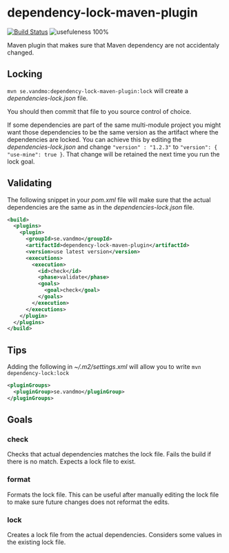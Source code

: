 # dependency-lock-maven-plugin

[![Build Status](https://travis-ci.com/vandmo/dependency-lock-maven-plugin.svg?branch=master)](https://travis-ci.com/vandmo/dependency-lock-maven-plugin)
![usefuleness 100%](https://img.shields.io/badge/usefulness-100%25-success.svg)

Maven plugin that makes sure that Maven dependency are not accidentaly changed.

Locking
-------
`mvn se.vandmo:dependency-lock-maven-plugin:lock`
will create a _dependencies-lock.json_ file.

You should then commit that file to you source control of choice.

If some dependencies are part of the same multi-module project you might want those dependencies to be the same version as the artifact where the dependencies are locked.
You can achieve this by editing the _dependencies-lock.json_ and change `"version" : "1.2.3"` to `"version": { "use-mine": true }`.
That change will be retained the next time you run the lock goal.

Validating
----------
The following snippet in your _pom.xml_ file will make sure that the actual
dependencies are the same as in the _dependencies-lock.json_ file.

```xml
<build>
  <plugins>
    <plugin>
      <groupId>se.vandmo</groupId>
      <artifactId>dependency-lock-maven-plugin</artifactId>
      <version>use latest version</version>
      <executions>
        <execution>
          <id>check</id>
          <phase>validate</phase>
          <goals>
            <goal>check</goal>
          </goals>
        </execution>
      </executions>
    </plugin>
  </plugins>
</build>
```

Tips
----
Adding the following in _~/.m2/settings.xml_ will allow you to write `mvn dependency-lock:lock`

```xml
<pluginGroups>
  <pluginGroup>se.vandmo</pluginGroup>
</pluginGroups>
```

Goals
-----
### check
Checks that actual dependencies matches the lock file. Fails the build if there
is no match.
Expects a lock file to exist.

### format
Formats the lock file.
This can be useful after manually editing the lock file to make sure future
changes does not reformat the edits.

### lock
Creates a lock file from the actual dependencies.
Considers some values in the existing lock file.
